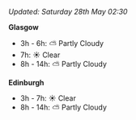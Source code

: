 *Updated: Saturday 28th May 02:30*

**Glasgow**

* 3h - 6h: :partly_sunny: Partly Cloudy
* 7h: :sunny: Clear
* 8h - 14h: :partly_sunny: Partly Cloudy

**Edinburgh**

* 3h - 7h: :sunny: Clear
* 8h - 14h: :partly_sunny: Partly Cloudy
